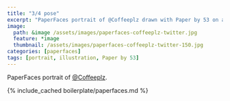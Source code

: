 ```yaml
---
title: "3/4 pose"
excerpt: "PaperFaces portrait of @Coffeeplz drawn with Paper by 53 on an iPad."
image: 
  path: &image /assets/images/paperfaces-coffeeplz-twitter.jpg 
  feature: *image
  thumbnail: /assets/images/paperfaces-coffeeplz-twitter-150.jpg
categories: [paperfaces]
tags: [portrait, illustration, Paper by 53]
---
```


PaperFaces portrait of [@Coffeeplz](https://twitter.com/Coffeeplz).

{% include_cached boilerplate/paperfaces.md %}
